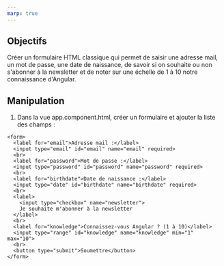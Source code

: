 ```yaml
---
marp: true
---
```


## Objectifs

Créer un formulaire HTML classique qui permet de saisir une adresse mail, un mot de passe, une date de naissance, de savoir si on souhaite ou non s'abonner à la newsletter et de noter sur une échelle de 1 à 10 notre connaissance d'Angular.

## Manipulation

1. Dans la vue app.component.html, créer un formulaire et ajouter la liste des champs :

```html{style="font-size: 14pt"}
<form>
  <label for="email">Adresse mail :</label>
  <input type="email" id="email" name="email" required>
  <br>
  <label for="password">Mot de passe :</label>
  <input type="password" id="password" name="password" required>
  <br>
  <label for="birthdate">Date de naissance :</label>
  <input type="date" id="birthdate" name="birthdate" required>
  <br>
  <label>
    <input type="checkbox" name="newsletter">
    Je souhaite m'abonner à la newsletter
  </label>
  <br>
  <label for="knowledge">Connaissez-vous Angular ? (1 à 10)</label>
  <input type="range" id="knowledge" name="knowledge" min="1" max="10">
  <br>
  <button type="submit">Soumettre</button>
</form>
```